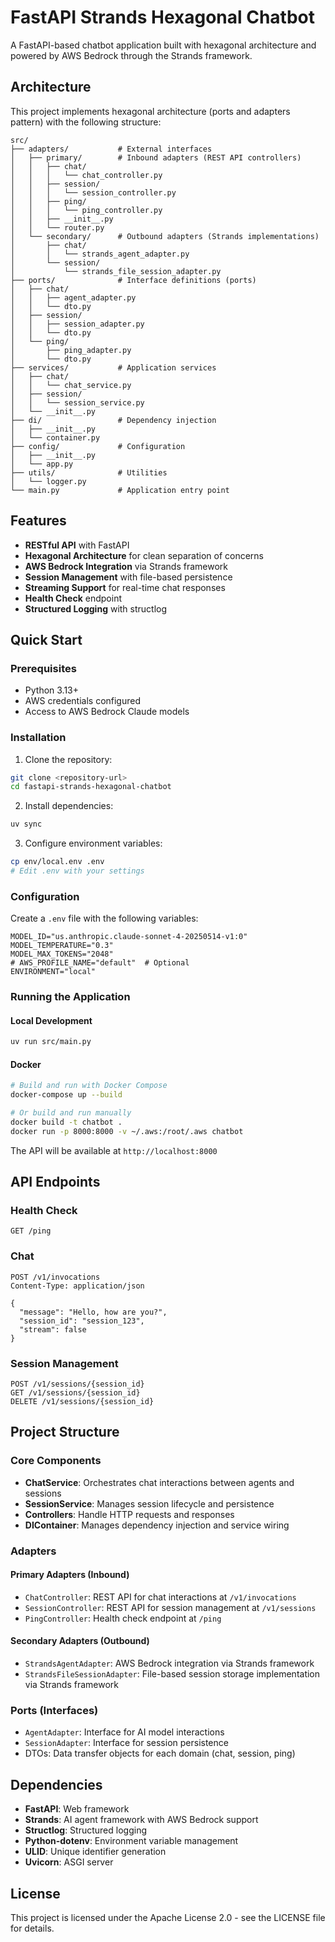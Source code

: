 # FastAPI Strands Hexagonal Chatbot

A FastAPI-based chatbot application built with hexagonal architecture and powered by AWS Bedrock through the Strands framework.

## Architecture

This project implements hexagonal architecture (ports and adapters pattern) with the following structure:

```
src/
├── adapters/           # External interfaces
│   ├── primary/        # Inbound adapters (REST API controllers)
│   │   ├── chat/
│   │   │   └── chat_controller.py
│   │   ├── session/
│   │   │   └── session_controller.py
│   │   ├── ping/
│   │   │   └── ping_controller.py
│   │   ├── __init__.py
│   │   └── router.py
│   └── secondary/      # Outbound adapters (Strands implementations)
│       ├── chat/
│       │   └── strands_agent_adapter.py
│       └── session/
│           └── strands_file_session_adapter.py
├── ports/              # Interface definitions (ports)
│   ├── chat/
│   │   ├── agent_adapter.py
│   │   └── dto.py
│   ├── session/
│   │   ├── session_adapter.py
│   │   └── dto.py
│   └── ping/
│       ├── ping_adapter.py
│       └── dto.py
├── services/           # Application services
│   ├── chat/
│   │   └── chat_service.py
│   ├── session/
│   │   └── session_service.py
│   └── __init__.py
├── di/                 # Dependency injection
│   ├── __init__.py
│   └── container.py
├── config/             # Configuration
│   ├── __init__.py
│   └── app.py
├── utils/              # Utilities
│   └── logger.py
└── main.py             # Application entry point
```

## Features

- **RESTful API** with FastAPI
- **Hexagonal Architecture** for clean separation of concerns
- **AWS Bedrock Integration** via Strands framework
- **Session Management** with file-based persistence
- **Streaming Support** for real-time chat responses
- **Health Check** endpoint
- **Structured Logging** with structlog

## Quick Start

### Prerequisites

- Python 3.13+
- AWS credentials configured
- Access to AWS Bedrock Claude models

### Installation

1. Clone the repository:

```bash
git clone <repository-url>
cd fastapi-strands-hexagonal-chatbot
```

2. Install dependencies:

```bash
uv sync
```

3. Configure environment variables:

```bash
cp env/local.env .env
# Edit .env with your settings
```

### Configuration

Create a `.env` file with the following variables:

```env
MODEL_ID="us.anthropic.claude-sonnet-4-20250514-v1:0"
MODEL_TEMPERATURE="0.3"
MODEL_MAX_TOKENS="2048"
# AWS_PROFILE_NAME="default"  # Optional
ENVIRONMENT="local"
```

### Running the Application

#### Local Development

```bash
uv run src/main.py
```

#### Docker

```bash
# Build and run with Docker Compose
docker-compose up --build

# Or build and run manually
docker build -t chatbot .
docker run -p 8000:8000 -v ~/.aws:/root/.aws chatbot
```

The API will be available at `http://localhost:8000`

## API Endpoints

### Health Check

```http
GET /ping
```

### Chat

```http
POST /v1/invocations
Content-Type: application/json

{
  "message": "Hello, how are you?",
  "session_id": "session_123",
  "stream": false
}
```

### Session Management

```http
POST /v1/sessions/{session_id}
GET /v1/sessions/{session_id}
DELETE /v1/sessions/{session_id}
```

## Project Structure

### Core Components

- **ChatService**: Orchestrates chat interactions between agents and sessions
- **SessionService**: Manages session lifecycle and persistence
- **Controllers**: Handle HTTP requests and responses
- **DIContainer**: Manages dependency injection and service wiring

### Adapters

#### Primary Adapters (Inbound)

- `ChatController`: REST API for chat interactions at `/v1/invocations`
- `SessionController`: REST API for session management at `/v1/sessions`
- `PingController`: Health check endpoint at `/ping`

#### Secondary Adapters (Outbound)

- `StrandsAgentAdapter`: AWS Bedrock integration via Strands framework
- `StrandsFileSessionAdapter`: File-based session storage implementation via Strands framework

### Ports (Interfaces)

- `AgentAdapter`: Interface for AI model interactions
- `SessionAdapter`: Interface for session persistence
- DTOs: Data transfer objects for each domain (chat, session, ping)

## Dependencies

- **FastAPI**: Web framework
- **Strands**: AI agent framework with AWS Bedrock support
- **Structlog**: Structured logging
- **Python-dotenv**: Environment variable management
- **ULID**: Unique identifier generation
- **Uvicorn**: ASGI server

## License

This project is licensed under the Apache License 2.0 - see the LICENSE file for details.
